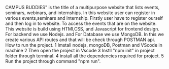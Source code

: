 CAMPUS BUDDIES" is the title of a multipurpose website that lists events, seminars, webinars, and internships.
In this website user can register in various events,seminars and internship. 
Firstly user have to register ourself and then log in to website. To access the events that are on the website.
This website is build using HTMl,CSS, and Javascript for frontend design. For backend we use Nodejs. and For Database we use MongoDB.
In this we create various API routes and that will be check through POSTMAN api.
How to run the project.
1 Imstall nodejs, mongoDB, Postman and VScode in machine
2 Then open the project in Vscode 
3 Instll "npm init" in project folder through terminal.
4 install all the dependencies required for project.
5 Run the project through command "npm run".

